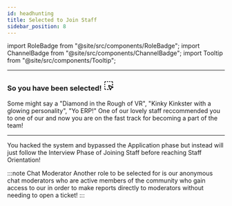 ```yaml
---
id: headhunting
title: Selected to Join Staff
sidebar_position: 8
---
```


import RoleBadge from "@site/src/components/RoleBadge";
import ChannelBadge from "@site/src/components/ChannelBadge";
import Tooltip from "@site/src/components/Tooltip";

---

<h3> So you have been selected! <svg xmlns="http://www.w3.org/2000/svg" width="24" height="24" viewBox="0 0 24 24" fill="none" stroke="currentColor" stroke-width="2" stroke-linecap="round" stroke-linejoin="round" class="lucide lucide-square-dashed-mouse-pointer-icon lucide-square-dashed-mouse-pointer"><path d="M12.034 12.681a.498.498 0 0 1 .647-.647l9 3.5a.5.5 0 0 1-.033.943l-3.444 1.068a1 1 0 0 0-.66.66l-1.067 3.443a.5.5 0 0 1-.943.033z"/><path d="M5 3a2 2 0 0 0-2 2"/><path d="M19 3a2 2 0 0 1 2 2"/><path d="M5 21a2 2 0 0 1-2-2"/><path d="M9 3h1"/><path d="M9 21h2"/><path d="M14 3h1"/><path d="M3 9v1"/><path d="M21 9v2"/><path d="M3 14v1"/></svg> </h3>

Some might say a "Diamond in the Rough of VR", "Kinky Kinkster with a glowing personality", "Yo ERP!"
One of our lovely staff reccommended you to one of our <RoleBadge role="Committee Members"  color="#db1cb8" /> and now you are on the fast track for becoming a part of the team!

---

You hacked the system and bypassed the Application phase but instead will just follow the Interview Phase of Joining Staff before reaching Staff Orientation! 

:::note Chat Moderator
Another role to be selected for is our anonymous chat moderators who are active members of the community who gain access to our <ChannelBadge label="⭕server-chat-reports" link="https://discord.com/channels/734595073920204940/996504897476366497"/> in order to make reports directly to moderators without needing to open a ticket!
:::